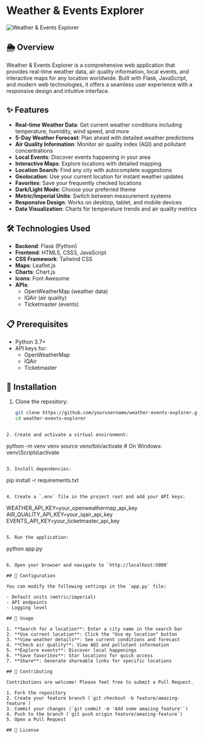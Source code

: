# Weather & Events Explorer

![Weather & Events Explorer](https://placeholder.svg?height=300&width=800)

## 🌦️ Overview

Weather & Events Explorer is a comprehensive web application that provides real-time weather data, air quality information, local events, and interactive maps for any location worldwide. Built with Flask, JavaScript, and modern web technologies, it offers a seamless user experience with a responsive design and intuitive interface.

## ✨ Features

- **Real-time Weather Data**: Get current weather conditions including temperature, humidity, wind speed, and more
- **5-Day Weather Forecast**: Plan ahead with detailed weather predictions
- **Air Quality Information**: Monitor air quality index (AQI) and pollutant concentrations
- **Local Events**: Discover events happening in your area
- **Interactive Maps**: Explore locations with detailed mapping
- **Location Search**: Find any city with autocomplete suggestions
- **Geolocation**: Use your current location for instant weather updates
- **Favorites**: Save your frequently checked locations
- **Dark/Light Mode**: Choose your preferred theme
- **Metric/Imperial Units**: Switch between measurement systems
- **Responsive Design**: Works on desktop, tablet, and mobile devices
- **Data Visualization**: Charts for temperature trends and air quality metrics

## 🛠️ Technologies Used

- **Backend**: Flask (Python)
- **Frontend**: HTML5, CSS3, JavaScript
- **CSS Framework**: Tailwind CSS
- **Maps**: Leaflet.js
- **Charts**: Chart.js
- **Icons**: Font Awesome
- **APIs**:
  - OpenWeatherMap (weather data)
  - IQAir (air quality)
  - Ticketmaster (events)

## 📋 Prerequisites

- Python 3.7+
- API keys for:
  - OpenWeatherMap
  - IQAir
  - Ticketmaster

## 🚀 Installation

1. Clone the repository:
   ```bash
   git clone https://github.com/yourusername/weather-events-explorer.git
   cd weather-events-explorer
   ```

```plaintext

2. Create and activate a virtual environment:
```

python -m venv venv
source venv/bin/activate  # On Windows: venv\Scripts\activate

```plaintext

3. Install dependencies:
```

pip install -r requirements.txt

```plaintext

4. Create a `.env` file in the project root and add your API keys:
```

WEATHER_API_KEY=your_openweathermap_api_key
AIR_QUALITY_API_KEY=your_iqair_api_key
EVENTS_API_KEY=your_ticketmaster_api_key

```plaintext

5. Run the application:
```

python app.py

```plaintext

6. Open your browser and navigate to `http://localhost:5000`

## 🔧 Configuration

You can modify the following settings in the `app.py` file:

- Default units (metric/imperial)
- API endpoints
- Logging level

## 📱 Usage

1. **Search for a location**: Enter a city name in the search bar
2. **Use current location**: Click the "Use my location" button
3. **View weather details**: See current conditions and forecast
4. **Check air quality**: View AQI and pollutant information
5. **Explore events**: Discover local happenings
6. **Save favorites**: Star locations for quick access
7. **Share**: Generate shareable links for specific locations

## 🤝 Contributing

Contributions are welcome! Please feel free to submit a Pull Request.

1. Fork the repository
2. Create your feature branch (`git checkout -b feature/amazing-feature`)
3. Commit your changes (`git commit -m 'Add some amazing feature'`)
4. Push to the branch (`git push origin feature/amazing-feature`)
5. Open a Pull Request

## 📄 License
```